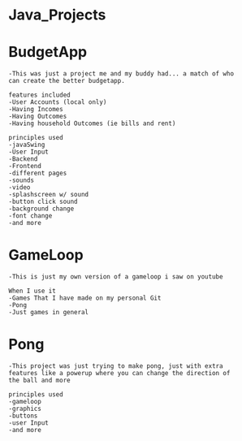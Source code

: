 # Java_Projects

# BudgetApp
    -This was just a project me and my buddy had... a match of who
    can create the better budgetapp. 
    
    features included
    -User Accounts (local only)
    -Having Incomes
    -Having Outcomes
    -Having household Outcomes (ie bills and rent)
    
    principles used
    -javaSwing
    -User Input
    -Backend
    -Frontend
    -different pages
    -sounds
    -video
    -splashscreen w/ sound
    -button click sound
    -background change
    -font change
    -and more

# GameLoop
    -This is just my own version of a gameloop i saw on youtube
    
    When I use it 
    -Games That I have made on my personal Git
    -Pong
    -Just games in general

# Pong
    -This project was just trying to make pong, just with extra
    features like a powerup where you can change the direction of
    the ball and more

    principles used
    -gameloop
    -graphics
    -buttons
    -user Input
    -and more



